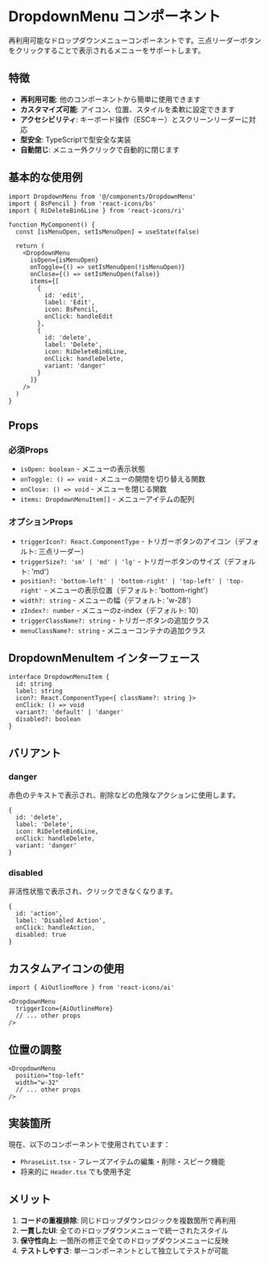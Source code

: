 # DropdownMenu コンポーネント

再利用可能なドロップダウンメニューコンポーネントです。三点リーダーボタンをクリックすることで表示されるメニューをサポートします。

## 特徴

- **再利用可能**: 他のコンポーネントから簡単に使用できます
- **カスタマイズ可能**: アイコン、位置、スタイルを柔軟に設定できます
- **アクセシビリティ**: キーボード操作（ESCキー）とスクリーンリーダーに対応
- **型安全**: TypeScriptで型安全な実装
- **自動閉じ**: メニュー外クリックで自動的に閉じます

## 基本的な使用例

```tsx
import DropdownMenu from '@/components/DropdownMenu'
import { BsPencil } from 'react-icons/bs'
import { RiDeleteBin6Line } from 'react-icons/ri'

function MyComponent() {
  const [isMenuOpen, setIsMenuOpen] = useState(false)

  return (
    <DropdownMenu
      isOpen={isMenuOpen}
      onToggle={() => setIsMenuOpen(!isMenuOpen)}
      onClose={() => setIsMenuOpen(false)}
      items={[
        {
          id: 'edit',
          label: 'Edit',
          icon: BsPencil,
          onClick: handleEdit
        },
        {
          id: 'delete',
          label: 'Delete',
          icon: RiDeleteBin6Line,
          onClick: handleDelete,
          variant: 'danger'
        }
      ]}
    />
  )
}
```

## Props

### 必須Props

- `isOpen: boolean` - メニューの表示状態
- `onToggle: () => void` - メニューの開閉を切り替える関数
- `onClose: () => void` - メニューを閉じる関数
- `items: DropdownMenuItem[]` - メニューアイテムの配列

### オプションProps

- `triggerIcon?: React.ComponentType` - トリガーボタンのアイコン（デフォルト: 三点リーダー）
- `triggerSize?: 'sm' | 'md' | 'lg'` - トリガーボタンのサイズ（デフォルト: 'md'）
- `position?: 'bottom-left' | 'bottom-right' | 'top-left' | 'top-right'` - メニューの表示位置（デフォルト: 'bottom-right'）
- `width?: string` - メニューの幅（デフォルト: 'w-28'）
- `zIndex?: number` - メニューのz-index（デフォルト: 10）
- `triggerClassName?: string` - トリガーボタンの追加クラス
- `menuClassName?: string` - メニューコンテナの追加クラス

## DropdownMenuItem インターフェース

```tsx
interface DropdownMenuItem {
  id: string
  label: string
  icon?: React.ComponentType<{ className?: string }>
  onClick: () => void
  variant?: 'default' | 'danger'
  disabled?: boolean
}
```

## バリアント

### danger
赤色のテキストで表示され、削除などの危険なアクションに使用します。

```tsx
{
  id: 'delete',
  label: 'Delete',
  icon: RiDeleteBin6Line,
  onClick: handleDelete,
  variant: 'danger'
}
```

### disabled
非活性状態で表示され、クリックできなくなります。

```tsx
{
  id: 'action',
  label: 'Disabled Action',
  onClick: handleAction,
  disabled: true
}
```

## カスタムアイコンの使用

```tsx
import { AiOutlineMore } from 'react-icons/ai'

<DropdownMenu
  triggerIcon={AiOutlineMore}
  // ... other props
/>
```

## 位置の調整

```tsx
<DropdownMenu
  position="top-left"
  width="w-32"
  // ... other props
/>
```

## 実装箇所

現在、以下のコンポーネントで使用されています：

- `PhraseList.tsx` - フレーズアイテムの編集・削除・スピーク機能
- 将来的に `Header.tsx` でも使用予定

## メリット

1. **コードの重複排除**: 同じドロップダウンロジックを複数箇所で再利用
2. **一貫したUI**: 全てのドロップダウンメニューで統一されたスタイル
3. **保守性向上**: 一箇所の修正で全てのドロップダウンメニューに反映
4. **テストしやすさ**: 単一コンポーネントとして独立してテストが可能
